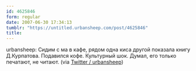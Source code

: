 ```yaml
---
id: 4625846
form: regular
date: 2007-06-30 17:34:13
tumblr: "https://untitled.urbansheep.com/post/4625846"
title:
---
```


<p>urbansheep: Сидим с ма в кафе, рядом одна киса другой показала книгу Д.Курпатова. Подавился кофе. Культурный шок. Думал, его только печатают, не читают. (via <a href="http://twitter.com/urbansheep/statuses/127877972">Twitter / urbansheep</a>)</p>

